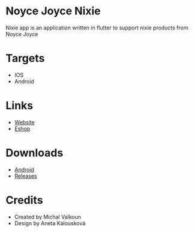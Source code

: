 # Noyce Joyce Nixie
Nixie app is an application written in flutter to support nixie products from Noyce Joyce

# Targets
- IOS
- Android

# Links
- [Website](https://noycejoyce.com/)
- [Eshop](https://eshop.3dsimo.com/collections/noyce-joyce-design-and-decoration)

# Downloads
- [Android](https://play.google.com/store/apps/details?id=com.noycejoyce.noycejoycenixie)
- [Releases](https://github.com/michalvalkoun/nixie_app/releases)

# Credits
- Created by Michal Valkoun
- Design by Aneta Kalousková